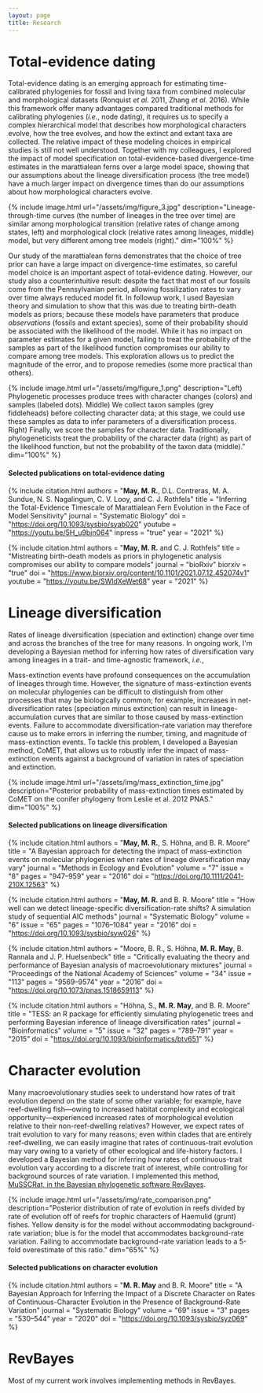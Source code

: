 ```yaml
---
layout: page
title: Research
---
```


# Total-evidence dating

Total-evidence dating is an emerging approach for estimating time-calibrated phylogenies for fossil and living taxa from combined molecular and morphological datasets (Ronquist _et al._ 2011, Zhang _et al._ 2016).
While this framework offer many advantages compared traditional methods for calibrating phylogenies (_i.e._, node dating), it requires us to specify a complex hierarchical model that describes how morphological characters evolve, how the tree evolves, and how the extinct and extant taxa are collected.
The relative impact of these modeling choices in empirical studies is still not well understood.
Together with my colleagues, I explored the impact of model specification on total-evidence-based divergence-time estimates in the marattialean ferns over a large model space, showing that our assumptions about the lineage diversification process (the tree model) have a much larger impact on divergence times than do our assumptions about how morphological characters evolve.
 
{% include image.html 
	url="/assets/img/figure_3.jpg" 
	description="Lineage-through-time curves (the number of lineages in the tree over time) are similar among morphological transition (relative rates of change among states, left) and morphological clock (relative rates among lineages, middle) model, but very different among tree models (right)."
	dim="100%"
%}

Our study of the marattialean ferns demonstrates that the choice of tree prior can have a large impact on divergence-time estimates, so careful model choice is an important aspect of total-evidence dating.
However, our study also a counterintuitive result: despite the fact that most of our fossils come from the Pennsylvanian period, allowing fossilization rates to vary over time always reduced model fit.
In followup work, I used Bayesian theory and simulation to show that this was due to treating birth-death models as priors; because these models have parameters that produce <i>observations</i> (fossils and extant species), some of their probability should be associated with the likelihood of the model.
While it has no impact on parameter estimates for a given model, failing to treat the probability of the samples as part of the likelihood function compromises our ability to compare among tree models.
This exploration allows us to predict the magnitude of the error, and to propose remedies (some more practical than others).

{% include image.html 
	url="/assets/img/figure_1.png" 
	description="Left) Phylogenetic processes produce trees with character changes (colors) and samples (labeled dots). Middle) We collect taxon samples (grey fiddleheads) before collecting character data; at this stage, we could use these samples as data to infer parameters of a diversification process. Right) Finally, we score the samples for character data. Traditionally, phylogeneticists treat the probability of the character data (right) as part of the likelihood function, but not the probability of the taxon data (middle)."
	dim="100%"
%}

#### Selected publications on total-evidence dating

{% include citation.html
	authors = "<b>May, M. R.</b>, D.L. Contreras, M. A. Sundue, N. S. Nagalingum, C. V. Looy,  and C. J. Rothfels"
	title   = "Inferring the Total-Evidence Timescale of Marattialean Fern Evolution in the Face of Model Sensitivity"
	journal = "Systematic Biology"
	doi     = "https://doi.org/10.1093/sysbio/syab020"
	youtube = "https://youtu.be/5H_u9bjn064"
	inpress = "true"
	year    = "2021"
%}

{% include citation.html
	authors = "<b>May, M. R.</b> and C. J. Rothfels"
	title   = "Mistreating birth-death models as priors in phylogenetic analysis compromises our ability to compare models"
	journal = "bioRxiv"
	biorxiv = "true"
	doi     = "https://www.biorxiv.org/content/10.1101/2021.07.12.452074v1"
	youtube = "https://youtu.be/SWldXeWet68"
	year    = "2021"
%}

# Lineage diversification

Rates of lineage diversification (speciation and extinction) change over time and across the branches of the tree for many reasons.
In ongoing work, I'm developing a Bayesian method for inferring how rates of diversification vary among lineages in a trait- and time-agnostic framework, <i>i.e.</i>, 

Mass-extinction events have profound consequences on the accumulation of lineages through time.
However, the signature of mass-extinction events on molecular phylogenies can be difficult to distinguish from other processes that may be biologically common; for example, increases in net-diversification rates (speciation minus extinction) can result in lineage-accumulation curves that are similar to those caused by mass-extinction events.
Failure to accommodate diversification-rate variation may therefore cause us to make errors in inferring the number, timing, and magnitude of mass-extinction events.
To tackle this problem, I developed a Bayesian method, CoMET, that allows us to robustly infer the impact of mass-extinction events against a background of variation in rates of speciation and extinction.

{% include image.html 
	url="/assets/img/mass_extinction_time.jpg" 
	description="Posterior probability of mass-extinction times estimated by CoMET on the conifer phylogeny from Leslie et al. 2012 PNAS."
	dim="100%"
%}

#### Selected publications on lineage diversification

{% include citation.html
	authors = "<b>May, M. R.</b>, S. Höhna, and B. R. Moore"
	title   = "A Bayesian approach for detecting the impact of mass-extinction events on molecular phylogenies when rates of lineage diversification may vary"
	journal = "Methods in Ecology and Evolution"
	volume  = "7"
	issue   = "8"
	pages   = "947–959"
	year    = "2016"
	doi     = "https://doi.org/10.1111/2041-210X.12563"
%}

{% include citation.html
	authors = "<b>May, M. R.</b> and B. R. Moore"
	title   = "How well can we detect lineage-specific diversification-rate shifts? A simulation study of sequential AIC methods"
	journal = "Systematic Biology"
	volume  = "6"
	issue   = "65"
	pages   = "1076–1084"
	year    = "2016"
	doi     = "https://doi.org/10.1093/sysbio/syw026"
%}

{% include citation.html
	authors = "Moore, B. R., S. Höhna, <b>M. R. May</b>, B. Rannala and J. P. Huelsenbeck"
	title   = "Critically evaluating the theory and performance of Bayesian analysis of macroevolutionary mixtures"
	journal = "Proceedings of the National Academy of Sciences"
	volume  = "34"
	issue   = "113"
	pages   = "9569–9574"
	year    = "2016"
	doi     = "https://doi.org/10.1073/pnas.1518659113"
%}

{% include citation.html
	authors = "Höhna, S., <b>M. R. May</b>, and B. R. Moore"
	title   = "TESS: an R package for efficiently simulating phylogenetic trees and performing Bayesian inference of lineage diversification rates"
	journal = "Bioinformatics"
	volume  = "5"
	issue   = "32"
	pages   = "789–791"
	year    = "2015"
	doi     = "https://doi.org/10.1093/bioinformatics/btv651"
%}

# Character evolution

Many macroevolutionary studies seek to understand how rates of trait evolution depend on the state of some other variable; for example, have reef-dwelling fish—owing to increased habitat complexity and ecological opportunity—experienced increased rates of morphological evolution relative to their non-reef-dwelling relatives? 
However, we expect rates of trait evolution to vary for many reasons; even within clades that are entirely reef-dwelling, we can easily imagine that rates of continuous-trait evolution may vary owing to a variety of other ecological and life-history factors.
I developed a Bayesian method for inferring how rates of continuous-trait evolution vary according to a discrete trait of interest, while controlling for background sources of rate variation.
I implemented this method, [MuSSCRat, in the Bayesian phylogenetic software RevBayes](https://revbayes.github.io/tutorials/cont_traits/state_dependent_bm.html).

{% include image.html 
	url="/assets/img/rate_comparison.png" 
	description="Posterior distribution of rate of evolution in reefs divided by rate of evolution off of reefs for trophic characters of Haemulid (grunt) fishes. Yellow density is for the model without accommodating background-rate variation; blue is for the model that accommodates background-rate variation. Failing to accommodate background-rate variation leads to a 5-fold overestimate of this ratio."
	dim="65%"
%}

#### Selected publications on character evolution

{% include citation.html
	authors = "<b>M. R. May</b> and B. R. Moore"
	title   = "A Bayesian Approach for Inferring the Impact of a Discrete Character on Rates of Continuous-Character Evolution in the Presence of Background-Rate Variation"
	journal = "Systematic Biology"
	volume  = "69"
	issue   = "3"
	pages   = "530–544"
	year    = "2020"
	doi     = "https://doi.org/10.1093/sysbio/syz069"
%}

# RevBayes

Most of my current work involves implementing methods in RevBayes.
